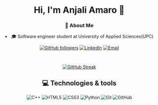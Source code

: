 <div align="center">

<h1> Hi, I'm Anjali Amaro 👋 </h1>

<h3> 🎯 About Me </h3>
<p>
  <li> 🎓 Software engineer student at University of Applied Sciences(UPC) </li>
</p>

[![GitHub followers](https://img.shields.io/github/followers/njlmrvllr?label=njlmrvllr&logo=github&style=for-the-badge)](https://github.com/njlmrvllr?tab=followers)
[![LinkedIn](https://img.shields.io/badge/LinkedIn-0077B5?style=for-the-badge&logo=linkedin&logoColor=white)](https://www.linkedin.com/in/anjali-amaro-villar)
[![Email](https://img.shields.io/badge/Email-0078D4?style=for-the-badge&logo=microsoft-outlook&logoColor=white)](mailto:anjaliamarovillar@outlook.com)

<br>

<a href="https://git.io/streak-stats"><img src="https://github-readme-streak-stats.herokuapp.com?user=njlmrvllr&theme=buefy-dark" alt="GitHub Streak" /></a>

<h2> 💻 Technologies & tools </h2>

![C++](https://img.shields.io/badge/C%2B%2B-00599C?style=for-the-badge&logo=c%2B%2B&logoColor=white)
![HTML5](https://img.shields.io/badge/HTML5-E34F26?style=for-the-badge&logo=html5&logoColor=white)
![CSS3](https://img.shields.io/badge/CSS3-1572B6?style=for-the-badge&logo=css3&logoColor=white)
![Python](https://img.shields.io/badge/Python-FFD43B?style=for-the-badge&logo=python&logoColor=blue)
![Git](https://img.shields.io/badge/GIT-E44C30?style=for-the-badge&logo=git&logoColor=white)
![GitHub](https://img.shields.io/badge/GitHub-181717?style=for-the-badge&logo=GitHub&logoColor=white)
</div>